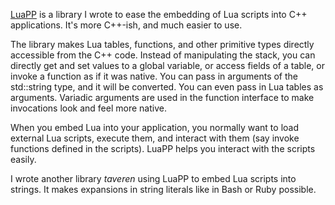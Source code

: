 [LuaPP](https://github.com/echaozh/luapp) is a library I wrote to ease the embedding of Lua scripts into C++ applications. It's more C++-ish, and much easier to use.

The library makes Lua tables, functions, and other primitive types directly accessible from the C++ code. Instead of manipulating the stack, you can directly get and set values to a global variable, or access fields of a table, or invoke a function as if it was native. You can pass in arguments of the std::string type, and it will be converted. You can even pass in Lua tables as arguments. Variadic arguments are used in the function interface to make invocations look and feel more native.

When you embed Lua into your application, you normally want to load external Lua scripts, execute them, and interact with them (say invoke functions defined in the scripts). LuaPP helps you interact with the scripts easily.

I wrote another library _taveren_ using LuaPP to embed Lua scripts into strings. It makes expansions in string literals like in Bash or Ruby possible.
